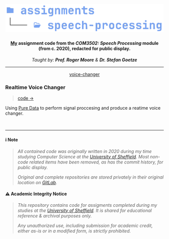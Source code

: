 <h1 align="center">
  <br>
<img src="https://github.com/robbowland/speech-processing/blob/main/.github/img/heading.png?raw=true" alt="speech-processing" width="750"></a>
  <br>
</h1>

<h4 align="center"><a href="https://www.robbow.land" target="_blank">My</a> assignment code from the <i>COM3502: Speech Processing</i> module (from c. 2020), redacted for public display.</h4>
<p align="center"><i>Taught by: <strong>Prof. Roger Moore</strong> & <strong>Dr. Stefan Goetze</strong></i></p>
<hr>
<p align="center">
  <a href="#realtime-voice-changer">voice-changer</a>
</p>

### Realtime Voice Changer
> [code →](https://github.com/robbowland/speech-processing/tree/main/voice-changer)

Using [Pure Data](https://puredata.info/) to perform signal proccesing and produce a reatime voice changer. 

<br>
<hr>

#### ℹ️ Note
> *All contained code was originally written in 2020 during my time studying Computer Science at the [University of Sheffield](https://www.sheffield.ac.uk/).*
> *Most non-code related items have been removed, as has the commit history, for public display.*
>
> *Original and complete repositories are stored privately in their original location on [GitLab](https://gitlab.com/university-assignments/com3502-speech-process).*

#### ⚠️ Academic Integrity Notice
> *This repository contains code for assigments completed during my studies at the [University of Sheffield](https://www.sheffield.ac.uk/).*
> *It is shared for educational reference & archival purposes only.*
>
> *Any unauthorized use, including submission for academic credit, either as-is or in a modified form, is strictly prohibited.*
